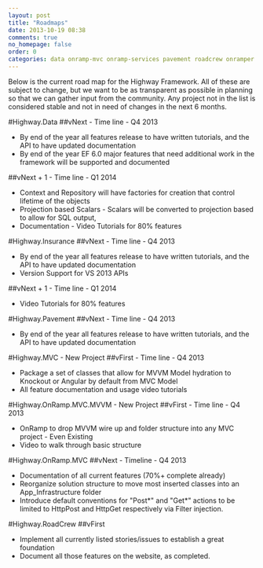 ```yaml
---
layout: post
title: "Roadmaps"
date: 2013-10-19 08:38
comments: true
no_homepage: false
order: 0
categories: data onramp-mvc onramp-services pavement roadcrew onramper insurance faq
---
```


Below is the current road map for the Highway Framework. All of these are subject to change, but we want to be as transparent as possible in planning so that we can gather input from the community. Any project not in the list is considered stable and not in need of changes in the next 6 months.
<!-- MORE -->

#Highway.Data
##vNext - Time line - Q4 2013

* By end of the year all features release to have written tutorials, and the API to have updated documentation
* By end of the year EF 6.0 major features that need additional work in the framework will be supported and documented

##vNext + 1 - Time line - Q1 2014

* Context and Repository will have factories for creation that control lifetime of the objects
* Projection based Scalars - Scalars will be converted to projection based to allow for SQL output, 
* Documentation - Video Tutorials for 80% features


#Highway.Insurance
##vNext - Time line - Q4 2013

* By end of the year all features release to have written tutorials, and the API to have updated documentation
* Version Support for VS 2013 APIs 

##vNext + 1 - Time line - Q1 2014

* Video Tutorials for 80% features

#Highway.Pavement
##vNext - Time line - Q4 2013
 
* By end of the year all features release to have written tutorials, and the API to have updated documentation

#Highway.MVC - New Project
##vFirst - Time line - Q4 2013

* Package a set of classes that allow for MVVM Model hydration to Knockout or Angular by default from MVC Model
* All feature documentation and usage video tutorials

#Highway.OnRamp.MVC.MVVM - New Project
##vFirst - Time line - Q4 2013

* OnRamp to drop MVVM wire up and folder structure into any MVC project - Even Existing
* Video to walk through basic structure

#Highway.OnRamp.MVC
##vNext - Timeline - Q4 2013

* Documentation of all current features (70%+ complete already)
* Reorganize solution structure to move most inserted classes into an App_Infrastructure folder
* Introduce default conventions for "Post*" and "Get*" actions to be limited to HttpPost and HttpGet respectively via Filter injection.

#Highway.RoadCrew
##vFirst 

* Implement all currently listed stories/issues to establish a great foundation
* Document all those features on the website, as completed.